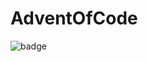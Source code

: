 # AdventOfCode

![badge](https://img.shields.io/endpoint?url=https://gist.githubusercontent.com/JRitmeester/e120a68967fcee14df99b4a8dc70e3f4/raw/cb30ffc24bbd4a56e650af714fba11eb38325023/stars.json)

